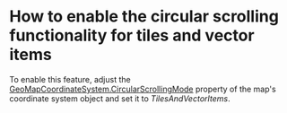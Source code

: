 # How to enable the circular scrolling functionality for tiles and vector items


To enable this feature, adjust the <a href="https://documentation.devexpress.com/WPF/DevExpress.Xpf.Map.GeoMapCoordinateSystem.CircularScrollingMode.property">GeoMapCoordinateSystem.CircularScrollingMode</a> property of the map's coordinate system object and set it to <em>TilesAndVectorItems</em>.

<br/>


